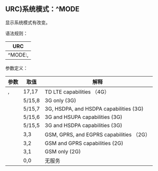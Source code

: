 ## URC)系统模式：^MODE

显示系统模式有改变。

 

语法规则：

| URC                           |
| ----------------------------- |
| ^MODE:<SysMainMode>,<SysMode> |

 

参数定义：

| 参数                    | 取值   | 解释                                      |
| ----------------------- | ------ | ----------------------------------------- |
| <SysMainMode>,<SysMode> | 17,17  | TD LTE capabilities  （4G）               |
|                         | 5/15,8 | 3G only  (3G)                             |
|                         | 5/15,7 | 3G, HSDPA, and HSDPA capabilities  (3G)   |
|                         | 5/15,6 | 3G and HSUPA capabilities  (3G)           |
|                         | 5/15,5 | 3G and HSDPA capabilities  (3G)           |
|                         | 3,3    | GSM, GPRS, and EGPRS capabilities  （2G） |
|                         | 3,2    | GSM and GPRS capabilities  (2G)           |
|                         | 3,1    | GSM only  (2G)                            |
|                         | 0,0    | 无服务                                    |
